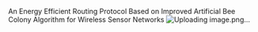 An Energy Efficient Routing Protocol Based on Improved Artificial Bee Colony Algorithm for Wireless Sensor Networks
![Uploading image.png…]()
